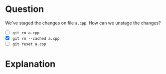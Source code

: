 # Question
We've staged the changes on file `a.cpp`. How can we unstage the changes?
- [ ] `git rm a.cpp`
- [x]  `git rm --cached a.cpp`
- [ ] `git reset a.cpp`

# Explanation
